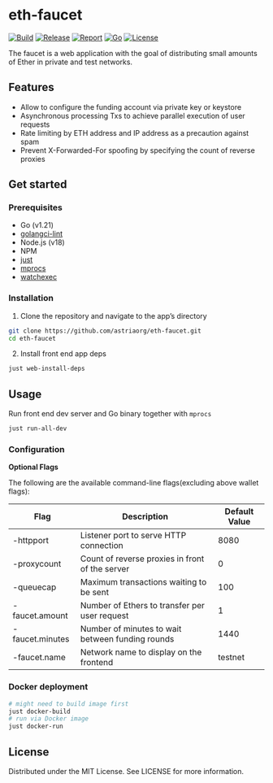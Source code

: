 # eth-faucet

[![Build](https://img.shields.io/github/actions/workflow/status/chainflag/eth-faucet/build.yml?branch=main)](https://github.com/chainflag/eth-faucet/actions/workflows/build.yml)
[![Release](https://img.shields.io/github/v/release/chainflag/eth-faucet)](https://github.com/chainflag/eth-faucet/releases)
[![Report](https://goreportcard.com/badge/github.com/chainflag/eth-faucet)](https://goreportcard.com/report/github.com/chainflag/eth-faucet)
[![Go](https://img.shields.io/github/go-mod/go-version/chainflag/eth-faucet)](https://go.dev/)
[![License](https://img.shields.io/github/license/chainflag/eth-faucet)](https://github.com/chainflag/eth-faucet/blob/main/LICENSE)

The faucet is a web application with the goal of distributing small amounts of Ether in private and test networks.

## Features

* Allow to configure the funding account via private key or keystore
* Asynchronous processing Txs to achieve parallel execution of user requests
* Rate limiting by ETH address and IP address as a precaution against spam
* Prevent X-Forwarded-For spoofing by specifying the count of reverse proxies

## Get started

### Prerequisites

* Go (v1.21)
* [golangci-lint](https://golangci-lint.run/usage/install/)
* Node.js (v18)
* NPM
* [just](https://github.com/casey/just#installation)
* [mprocs](https://github.com/pvolok/mprocs#installation)
* [watchexec](https://github.com/watchexec/watchexec#install)

### Installation

1. Clone the repository and navigate to the app’s directory
```bash
git clone https://github.com/astriaorg/eth-faucet.git
cd eth-faucet
```

2. Install front end app deps
```bash
just web-install-deps
```

## Usage

Run front end dev server and Go binary together with `mprocs`
```bash
just run-all-dev
```

### Configuration

**Optional Flags**

The following are the available command-line flags(excluding above wallet flags):

| Flag            | Description                                      | Default Value  |
|-----------------|--------------------------------------------------|----------------|
| -httpport       | Listener port to serve HTTP connection           | 8080           |
| -proxycount     | Count of reverse proxies in front of the server  | 0              |
| -queuecap       | Maximum transactions waiting to be sent          | 100            |
| -faucet.amount  | Number of Ethers to transfer per user request    | 1              |
| -faucet.minutes | Number of minutes to wait between funding rounds | 1440           |
| -faucet.name    | Network name to display on the frontend          | testnet        |

### Docker deployment

```bash
# might need to build image first
just docker-build
# run via Docker image
just docker-run
```

## License

Distributed under the MIT License. See LICENSE for more information.
